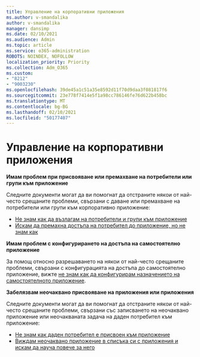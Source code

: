 ```yaml
---
title: Управление на корпоративни приложения
ms.author: v-smandalika
author: v-smandalika
manager: dansimp
ms.date: 02/10/2021
ms.audience: Admin
ms.topic: article
ms.service: o365-administration
ROBOTS: NOINDEX, NOFOLLOW
localization_priority: Priority
ms.collection: Adm_O365
ms.custom:
- "8212"
- "9003230"
ms.openlocfilehash: 39de45a1c51a35e8592d11f70d9daa3f081817f6
ms.sourcegitcommit: 23e778f7414e5f1a98cc786146fe76d622b458bc
ms.translationtype: MT
ms.contentlocale: bg-BG
ms.lasthandoff: 02/10/2021
ms.locfileid: "50177407"
---
```

# <a name="management-of-enterprise-apps"></a>Управление на корпоративни приложения

**Имам проблем при присвояване или премахване на потребители или групи към приложение**

Следните документи могат да ви помогнат да отстраните някои от най-често срещаните проблеми, свързани с даване или премахване на потребители или групи към корпоративно приложение:

- [Не знам как да възлагам на потребители и групи към приложение](https://docs.microsoft.com/azure/active-directory/manage-apps/assign-user-or-group-access-portal)
- [Искам да премахна достъпа на потребител до приложение, но не знам как](https://docs.microsoft.com/azure/active-directory/manage-apps/methods-for-removing-user-access)

**Имам проблем с конфигурирането на достъпа на самостоятелно приложение**

За помощ относно разрешаването на някои от най-често срещаните проблеми, свързани с конфигурацията на достъпа до самостоятелно приложение, вижте [не знам как да конфигурирам назначението на самостоятелното приложение](https://docs.microsoft.com/azure/active-directory/manage-apps/manage-self-service-access).

**Забелязвам неочаквано присвояване на приложения или приложения**

Следните документи могат да ви помогнат да отстраните някои от най-често срещаните проблеми, свързани със записването на неочаквано приложение или неочакваната задача на даден потребител към приложение:

- [Не знам как даден потребител е присвоен към приложение](https://docs.microsoft.com/azure/active-directory/manage-apps/ways-users-get-assigned-to-applications)
- [Виждам неочаквано приложение в списъка си с приложения и искам да науча повече за него](https://docs.microsoft.com/azure/active-directory/manage-apps/application-types)












